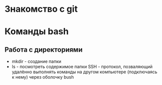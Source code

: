 # Знакомство с git
# Команды bash
## Работа с директориями
* mkdir - создание папки
* ls - посмотреть содержимое папки
SSH - протокол, позваляющий удалённо выполнять команды на другом компьютере (подключаясь к нему) через оболочку bush